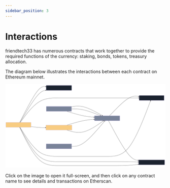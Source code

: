 ```yaml
---
sidebar_position: 3
---
```

# Interactions

friendtech33 has numerous contracts that work together to provide the required functions of the currency: staking, bonds, tokens, treasury allocation.

The diagram below illustrates the interactions between each contract on Ethereum mainnet.

[![contract-interactions](https://raw.githubusercontent.com/OlympusDAO-Education/Documentation/master/contracts/interactions.svg)](https://raw.githubusercontent.com/OlympusDAO-Education/Documentation/master/contracts/interactions.svg)
<!-- [![contract-interactions](https://raw.githubusercontent.com/OlympusDAO/olympus-docs/master/contracts/interactions.svg)](https://raw.githubusercontent.com/OlympusDAO/olympus-docs/master/contracts/interactions.svg) -->
Click on the image to open it full-screen, and then click on any contract name to see details and transactions on Etherscan.
